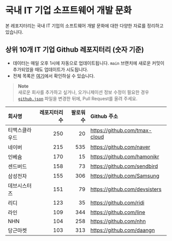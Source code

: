 # 국내 IT 기업 소프트웨어 개발 문화
본 레포지터리는 국내 IT 기업의 소프트웨어 개발 문화에 대한 다양한 자료를 정리하고 있습니다.

## 상위 10개 IT 기업 Github 레포지터리 (숫자 기준)

- 데이터는 매일 오후 1시에 자동으로 업데이트됩니다. `main` 브랜치에 새로운 커밋이 추가되었을 때도 업데이트가 시도됩니다.
- 전체 목록은 [여기](./github.md)에서 확인하실 수 있습니다.

> **Note**<br />
> 새로운 회사를 추가하고 싶거나, 오가니제이션 정보 수정이 필요한 경우 [`github.json`](./github.json) 파일을 변경한 뒤에, Pull Request를 올려 주세요.

<!-- MARKDOWN_TABLE(GITHUB): START -->

| **회사명** | **레포지터리 수** | **팔로워 수** | **Github 주소** |
|:---|---:|---:|:---|
| 티맥스클라우드 | 250 | 20 | https://github.com/tmax-cloud |
| 네이버 | 215 | 535 | https://github.com/naver |
| 인베슘 | 170 | 15 | https://github.com/hamonikr |
| 센드버드 | 158 | 73 | https://github.com/sendbird |
| 삼성전자 | 155 | 306 | https://github.com/Samsung |
| 데브시스터즈 | 151 | 79 | https://github.com/devsisters |
| 리디 | 123 | 35 | https://github.com/ridi |
| 라인 | 109 | 344 | https://github.com/line |
| NHN | 104 | 258 | https://github.com/nhn |
| 당근마켓 | 103 | 313 | https://github.com/daangn |

<!-- MARKDOWN_TABLE(GITHUB): END -->
